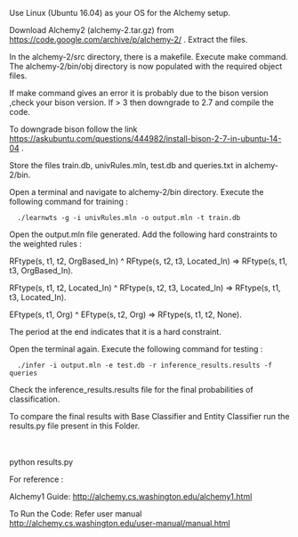 Use Linux (Ubuntu 16.04) as your OS for the Alchemy setup.

Download Alchemy2 (alchemy-2.tar.gz) from https://code.google.com/archive/p/alchemy-2/ . Extract the files.

In the alchemy-2/src directory, there is a makefile. Execute make command. The alchemy-2/bin/obj directory is now populated with the required object files.

If make command gives an error it is probably due to the bison version ,check your bison version. If > 3 then downgrade to 2.7 and compile the code.

To downgrade bison follow the link https://askubuntu.com/questions/444982/install-bison-2-7-in-ubuntu-14-04 .

Store the files train.db, univRules.mln, test.db and queries.txt in alchemy-2/bin.

Open a terminal and navigate to alchemy-2/bin directory. Execute the following command for training :
  
      ./learnwts -g -i univRules.mln -o output.mln -t train.db

Open the output.mln file generated. Add the following hard constraints to the weighted rules :

RFtype(s, t1, t2, OrgBased_In) ^ RFtype(s, t2, t3, Located_In) => RFtype(s, t1, t3, OrgBased_In).

RFtype(s, t1, t2, Located_In) ^ RFtype(s, t2, t3, Located_In) => RFtype(s, t1, t3, Located_In).

EFtype(s, t1, Org) ^ EFtype(s, t2, Org) => RFtype(s, t1, t2, None).

The period at the end indicates that it is a hard constraint.

Open the terminal again. Execute the following command for testing :
      
      ./infer -i output.mln -e test.db -r inference_results.results -f queries

Check the inference_results.results file for the final probabilities of classification.


To compare the final results with Base Classifier and Entity Classifier run the results.py file present in this Folder.

</br>
</br>
      python results.py

For reference :

Alchemy1 Guide:
http://alchemy.cs.washington.edu/alchemy1.html

To Run the Code:
Refer user manual http://alchemy.cs.washington.edu/user-manual/manual.html
